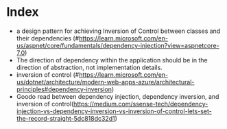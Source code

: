 # Index

- a design pattern for achieving Inversion of Control between classes and their dependencies (#https://learn.microsoft.com/en-us/aspnet/core/fundamentals/dependency-injection?view=aspnetcore-7.0)
- The direction of dependency within the application should be in the direction of abstraction, not implementation details.
- inversion of control (#https://learn.microsoft.com/en-us/dotnet/architecture/modern-web-apps-azure/architectural-principles#dependency-inversion)
- Goodo read between dependency injection, dependency inversion, and inversion of control(https://medium.com/ssense-tech/dependency-injection-vs-dependency-inversion-vs-inversion-of-control-lets-set-the-record-straight-5dc818dc32d1)
